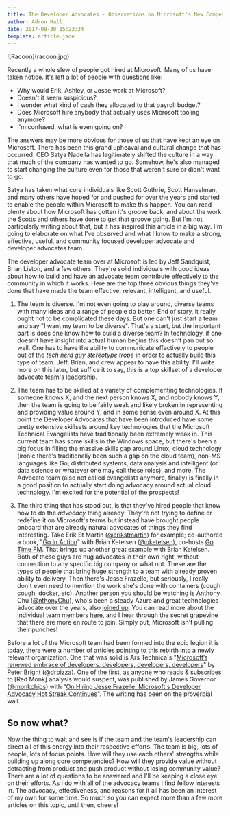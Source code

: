 ```yaml
---
title: The Developer Advocates - Observations on Microsoft's New Competence
author: Adron Hall
date: 2017-09-30 15:23:34
template: article.jade
---
```

<div class="image float-right">
    ![Racoon](racoon.jpg)
</div>

Recently a whole slew of people got hired at Microsoft. Many of us have taken notice. It's left a lot of people with questions like:

* Why would Erik, Ashley, or Jesse work at Microsoft?
* Doesn't it seem suspicious?
* I wonder what kind of cash they allocated to that payroll budget?
* Does Microsoft hire anybody that actually uses Microsoft tooling anymore?
* I'm confused, what is even going on?

The answers may be more obvious for those of us that have kept an eye on Microsoft. There has been this grand upheaval and cultural change that has occurred. CEO Satya Nadella has legitimately shifted the culture in a way that much of the company has wanted to go. Somehow, he's also managed to start changing the culture even for those that weren't sure or didn't want to go.

<span class="more"></span>

Satya has taken what core individuals like Scott Guthrie, Scott Hanselman, and many others have hoped for and pushed for over the years and started to enable the people within Microsoft to make this happen. You can read plenty about how Microsoft has gotten it's groove back, and about the work the Scotts and others have done to get that groove going. But I'm not particularly writing about that, but it has inspired this article in a big way. I'm going to elaborate on what I've observed and what I know to make a strong, effective, useful, and community focused developer advocate and developer advocates team.

The developer advocate team over at Microsoft is led by Jeff Sandquist, Brian Liston, and a few others. They're solid individuals with good ideas about how to build and have an advocate team contribute effectively to the community in which it works. Here are the top three obvious things they've done that have made the team effective, relevant, intelligent, and useful.

1. The team is diverse. I'm not even going to play around, diverse teams with many ideas and a range of people do better. End of story, it really ought not to be complicated these days. But one can't just start a team and say "I want my team to be diverse". That's a start, but the important part is does one know how to build a diverse team? In technology, if one doesn't have insight into actual human begins this doesn't pan out so well. One has to have the ability to communicate effectively to people out of the *tech nerd guy stereotype trope* in order to actually build this type of team. Jeff, Brian, and crew appear to have this ability. I'll write more on this later, but suffice it to say, this is a top skillset of a developer advocate team's leadership.

2. The team has to be skilled at a variety of complementing technologies. If someone knows X, and the next person knows X, and nobody knows Y, then the team is going to be fairly weak and likely broken in representing and providing value around Y, and in some sense even around X. At this point the Developer Advocates that have been introduced have some pretty extensive skillsets around key technologies that the Microsoft Technical Evangelists have traditionally been extremely weak in. This current team has some skills in the Windows space, but there's been a big focus in filling the massive skills gap around Linux, cloud technology (ironic there's traditionally been such a gap on the cloud team), non-MS languages like Go, distributed systems, data analysis and intelligent (or data science or whatever one may call these roles), and more. The Advocate team (also not called evangelists anymore, finally) is finally in a good position to actually start doing advocacy around actual cloud technology. I'm excited for the potential of the prospects!

3. The third thing that has stood out, is that they've hired people that know how to do the *advocacy* thing already. They're not trying to define or redefine it on Microsoft's terms but instead have brought people onboard that are already natural advocates of things they find interesting. Take Erik St Martin ([@erikstmartin](https://twitter.com/erikstmartin)) for example; co-authored a book, "[Go in Action](https://www.manning.com/books/go-in-action)" with Brian Ketelsen ([@bketelsen](https://twitter.com/bketelsen)), co-hosts [Go Time FM](https://twitter.com/gotimefm). That brings up another great example with Brian Ketelsen. Both of these guys are hug advocates in their own right, without connection to any specific big company or what not. These are the types of people that bring huge strength to a team with already proven ability to delivery. Then there's Jesse Frazelle, but seriously, I really don't even need to mention the work she's done with containers (cough cough, docker, etc). Another person you should be watching is Anthony Chu ([@nthonyChu](https://twitter.com/nthonyChu)), who's been a steady Azure and great technologies advocate over the years, also [joined up](https://anthonychu.ca/post/joining-microsoft-cloud-developer-advocate/). You can read more about the individual team members [here](), and I hear through the secret grapevine that there are more en route to join. Simply put, Microsoft isn't pulling their punches!

Before a lot of the Microsoft team had been formed into the epic legion it is today, there were a number of articles pointing to this rebirth into a newly relevant organization. One that was solid is Ars Technica's "[Microsoft’s renewed embrace of developers, developers, developers, developers](https://arstechnica.com/information-technology/2017/05/microsofts-renewed-embrace-of-developers-developers-developers-developers/)" by Peter Bright ([@drpizza](https://twitter.com/drpizza)). One of the first, as anyone who reads & subscribes to [Red Monk] analysis would suspect, was published by James Governor ([@monkchips](https://twitter.com/monkchips)) with "[On Hiring Jesse Frazelle: Microsoft's Developer Advocacy Hot Streak Continues](http://redmonk.com/jgovernor/2017/09/06/on-hiring-jessie-frazelle-microsofts-developer-advocacy-hot-streak-continues/)". The writing has been on the proverbial wall.

## So now what?

Now the thing to wait and see is if the team and the team's leadership can direct all of this energy into their respective efforts. The team is big, lots of people, lots of focus points. How will they use each others' strengths while building up along core competencies? How will they provide value without detracting from product and push product without losing community value? There are a lot of questions to be answered and I'll be keeping a close eye on their efforts. As I do with all of the advocacy teams I find fellow interests in. The advocacy, effectiveness, and reasons for it all has been an interest of my own for some time. So much so you can expect more than a few more articles on this topic, until then, cheers!
